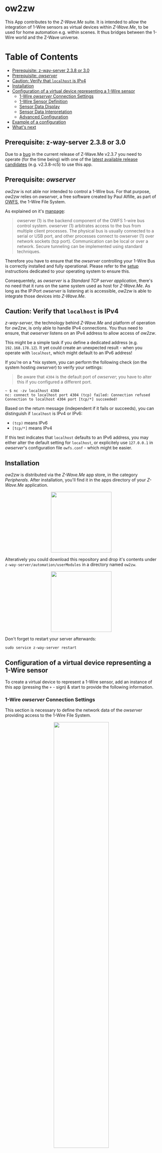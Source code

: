 # ow2zw

This App contributes to the *Z-Wave.Me* suite. It is intended to allow the integration of 1-Wire sensors as virtual devices within *Z-Wave.Me*, to be used for home automation e.g. within scenes. It thus bridges between the 1-Wire world and the Z-Wave universe.

[TOC]: #

# Table of Contents
- [Prerequisite: z-way-server 2.3.8 or 3.0](#prerequisite-z-way-server-238-or-30)
- [Prerequisite: _owserver_](#prerequisite-owserver)
- [Caution: Verify that `localhost` is IPv4](#caution-verify-that-localhost-is-ipv4)
- [Installation](#installation)
- [Configuration of a virtual device representing a 1-Wire sensor](#configuration-of-a-virtual-device-representing-a-1-wire-sensor)
    - [1-Wire _owserver_ Connection Settings](#1-wire-owserver-connection-settings)
    - [1-Wire Sensor Definition](#1-wire-sensor-definition)
    - [Sensor Data Display](#sensor-data-display)
    - [Sensor Data Interpretation](#sensor-data-interpretation)
    - [Advanced Configuration](#advanced-configuration)
- [Example of a configuration](#example-of-a-configuration)
- [What's next](#whats-next)

## Prerequisite: z-way-server 2.3.8 or 3.0
Due to a [bug](https://github.com/Z-Wave-Me/home-automation/issues/473) in the current release of Z-Wave.Me v2.3.7 you need to operate (for the time being) with one of the [latest available release candidates](https://storage.z-wave.me/z-way-server/) (e.g. v2.3.8-rc5) to use this app.

## Prerequisite: _owserver_

_ow2zw_ is not able nor intended to control a 1-Wire bus. For that purpose, _ow2zw_ relies on _owserver_, a free software created by Paul Alfille, as part of [OWFS](http://www.owfs.org), the 1-Wire File System.

As explained on it's [manpage](http://owfs.org/index.php?page=owserver):

>owserver (1) is the backend component of the OWFS 1-wire bus control system. owserver (1) arbitrates access to the bus from multiple client processes. The physical bus is usually connected to a serial or USB port, and other processes connect to owserver (1) over network sockets (tcp port). Communication can be local or over a network. Secure tunneling can be implemented using standard techniques.

Therefore you have to ensure that the _owserver_ controlling your 1-Wire Bus is correctly installed and fully operational. Please refer to the [setup](http://owfs.org/index.php?page=setup-2) instructions dedicated to your operating system to ensure this.

Consequentely, as _owserver_ is a *Standard TCP server application*, there's no need that it runs on the same system used as host for *Z-Wave.Me*. As long as the IP:Port _owserver_ is listening at is accessible, _ow2zw_ is able to integrate those devices into *Z-Wave.Me*.

## Caution: Verify that `localhost` is IPv4
*z-way-server*, the technology behind *Z-Wave.Me* and platform of operation for _ow2zw_, is only able to handle IPv4 connections. You thus need to ensure, that _owserver_ listens on an IPv4 address to allow access of _ow2zw_.

This might be a simple task if you define a dedicated address (e.g. `192.168.178.12`). It yet could create an unexpected result - when you operate with `localhost`, which might default to an IPv6 address!

If you're on a *nix system, you can perform the following check (on the system hosting _owserver_) to verify your settings:
> Be aware that `4304` is the default port of _owserver_; you have to alter this if you configured a different port.
```
~ $ nc -zv localhost 4304
nc: connect to localhost port 4304 (tcp) failed: Connection refused
Connection to localhost 4304 port [tcp/*] succeeded!
```
Based on the return message (independent if it fails or succeeds), you can distinguish if `localhost` is IPv4 or IPv6:
- `(tcp)` means IPv6
- `[tcp/*]` means IPv4

If this test indicates that `localhost` defaults to an IPv6 address, you may either alter the default setting for `localhost`, or explicitely use `127.0.0.1` in _owserver_'s configuration file `owfs.conf` - which might be easier.

## Installation
_ow2zw_ is distributed via the _Z-Wave.Me_ app store, in the category _Peripherals_. After installation, you'll find it in the apps directory of your _Z-Wave.Me_ application.
<p  align="center"><img src='documentation/1wire.png' width='200px'></p>

Alteratively you could download this repository and drop it's contents under `z-way-server/automation/userModules` in a directory named `ow2zw`.

<p align="center"><img src='documentation/directory.png' width='200px'></p>

Don't forget to restart your server afterwards:
```
sudo service z-way-server restart
```

## Configuration of a virtual device representing a 1-Wire sensor
To create a virtual device to represent a 1-Wire sensor, add an instance of this app (pressing the `+` - sign) & start to provide the following information.

### 1-Wire _owserver_ Connection Settings
This section is necessary to define the network data of the _owserver_ providing access to the 1-Wire File System.

<p  align="center"><img src='documentation/owserver.png' width='60%'></p>

|Property|Value|
|:---|:---|
|IP Address|The IP address of the _owserver_ you intend to access. Please remember, that it has to be an IPv4 address.|
|Port|Port of this _owserver_ as configured in its `owfs.conf`.|
<hr>


### 1-Wire Sensor Definition
This section provides basic definitions of the sensor within the 1-Wire File System.

<p  align="center"><img src='documentation/sensor.png' width='60%'></p>

|Property|Value|
|:---|:---|
|Type|The (only currently supported) standard sensor type is _Generic Multilevel Sensor_. It can be / should allow to be configured to act as any type of sensor supported by the 1-Wire system. If you select one of the dedicated sensor types, this defines some reasonable default values for subsequent properties.<br>Currently the following dedicated sensor types can be defined: <ul><li>_DS2423_, a counter.</li><li>_DS18B20_, probably the most common 1-Wire temperature sensor.</li></ul>|
|ID or Alias|The 1-Wire ID of this sensor. You may use whatever notation you're familiar with. If you've configured support for [Aliases](http://owfs.org/index.php?page=aliases), you can use those as an alternative to the standard ID.|
|Data Path|The data path within the 1-Wire File System to access the sensors data value.|
<hr>

### Sensor Data Display
The section _Sensor Data Display_ defines the appearance of the virtual device to be created within Z-Wave.Me.

<p  align="center"><img src='documentation/sensor_data.png' width='60%'></p>

|Property|Value|
|:---|:---|
|Sensor Type| Z-Wave.Me internal sensor type definition. You may choose from all multilevel sonsor types supported by Z-Wave.Me.|
|Icon|Select from the list provided the icon that should be used for your virtual device. This list shows all available standard icons.|
|Unit|This defines the unit to display next to the sensors value. For _Temperature_ and _Pressure_, the unit definition is read from the 1-Wire system. You may use _Customized_ to define any other unit label via the property _Customized unit label_.|
|Customized unit label|This property allows to define a customized unit label.<br> Please note that if you define such a label, it is just taken as a piece of text to be displayed next to the sensor value. No validation or any sensor value conversion will be performed.|
<hr>

### Sensor Data Interpretation
The section _Sensor Data Interpretation_ defines the logic for the interpretation or conversion of the 1-Wire sensor data.

<p  align="center"><img src='documentation/sensor_interpretation.png' width='60%'></p>

|Property|Value|
|:---|:---|
|Data Type| If _Absolute_, the raw value as read from the 1-Wire FIle System is used as input value for further interpretation.<br> If _Differential_, the alteration of the value read from the 1-Wire File System at two consecutive events is taken as input value for further interpretation. This logic can be used to calculate alterations over time, e.g. when sensing a speed or a consumption. (The interval between two consecutive read attempts can be defined in the section _Advanced Configuration_.)|
|Scale Factor| Use this property to scale the input value as necessary.|
|Scale Factor Reference| For _Differential_ data interpretation, this propertiy defines the time based reference of the scale factor.
<hr>

### Advanced Configuration
<p  align="center"><img src='documentation/advanced.png' width='60%'></p>

|Property|Value|
|:---|:---|
|Polling Rate|This property defines the interval in seconds between two consecutive interrogations of sensor data.|
|Hysteresis|This is the minimum amount of sensor data change necessary to update the UI.|
|Create _Alarm_ device|Some sensors allow the definition of an upper and / or lower threshold (e.g. _min_ - temperature or _max_ - temperature). Normal operation happens within these thresholds. If the sensor reports a value beyond the range of normal operation, an _Alarm_ indication then is created on the 1-Wire Bus. This additional device reports the status of this _Alarm_ indication - if the sensor defined supports this feature.|


## Example of a configuration
How do you use all this properties?

For absolute measuring sensors, it should be straight forward and very simple.  
Here is yet an example for a complex use case:

- You intend to sense the consumation of current of an electric load (e.g. a lamp).
- This consumation is provided as pulsed data; each pulse thus equals a certain amount of consumed current.
- The operation manual of the current meter explains, that each pulse equals 0.5 Wh (perhaps as well given as 2000 pulses per kWh).
- You intend to use a counting sensor to measure the number of pulses over a certain period of time.

When you read the raw sensor data from the 1-Wire File System, you'll (only) get the absolute value of the counter. To convert this into the current consumption, you need to configure the virtual device like this:

- _Data Type_ shall be set to **_Differential_**.
- _Scale Factor_ is **0.5**.
- _Scale Factor Reference_ is **_per Hour_**.
- _Unit_ then is **Customized**, **W**.
- Dependend on your consumation, you should alter _Polling Rate_ to a reasonable value, e.g. **600** seconds equals 10 minutes.

## What's next
_ow2zw_ currently has no functionality implemented to perform active operations, like switching a relay. If I'll get a hand on such a device for development purposes, this is definitely something worth to add in the future.

<hr>

Feedback welcome & have fun.